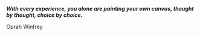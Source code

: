 _**With every experience, you alone are painting your own canvas, thought by thought, choice by choice.**_

Oprah Winfrey